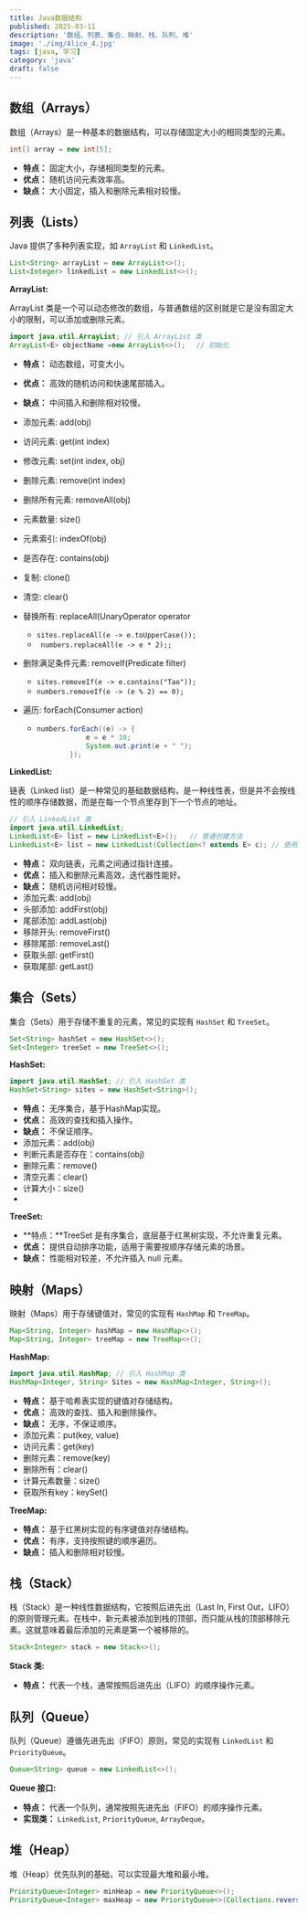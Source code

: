 ```yaml
---
title: Java数据结构
published: 2025-03-11
description: '数组、列表、集合、映射、栈、队列、堆'
image: './img/Alice_4.jpg'
tags: [java, 学习]
category: 'java'
draft: false 
---
```


## 数组（Arrays）

数组（Arrays）是一种基本的数据结构，可以存储固定大小的相同类型的元素。

```java
int[] array = new int[5];
```

- **特点：** 固定大小，存储相同类型的元素。
- **优点：** 随机访问元素效率高。
- **缺点：** 大小固定，插入和删除元素相对较慢。

## 列表（Lists）

Java 提供了多种列表实现，如 `ArrayList` 和 `LinkedList`。

```java
List<String> arrayList = new ArrayList<>();
List<Integer> linkedList = new LinkedList<>();
```

**ArrayList:**

ArrayList 类是一个可以动态修改的数组，与普通数组的区别就是它是没有固定大小的限制，可以添加或删除元素。

```java
import java.util.ArrayList; // 引入 ArrayList 类
ArrayList<E> objectName =new ArrayList<>();　 // 初始化
```

- **特点：** 动态数组，可变大小。

- **优点：** 高效的随机访问和快速尾部插入。

- **缺点：** 中间插入和删除相对较慢。

- 添加元素: add(obj)

- 访问元素: get(int index)

- 修改元素: set(int index, obj)

- 删除元素: remove(int index)

- 删除所有元素: removeAll(obj)

- 元素数量: size()

- 元素索引: indexOf(obj)

- 是否存在: contains(obj)

- 复制: clone()

- 清空: clear()

- 替换所有: replaceAll(UnaryOperator<E> operator

  - `sites.replaceAll(e -> e.toUpperCase());`
  - ` numbers.replaceAll(e -> e * 2);;`

- 删除满足条件元素: removeIf(Predicate<E> filter)

  - `sites.removeIf(e -> e.contains("Tao"));`
  - `numbers.removeIf(e -> (e % 2) == 0);`

- 遍历: forEach(Consumer<E> action)

  - ```java
    numbers.forEach((e) -> {
                e = e * 10;
                System.out.print(e + " ");
            });
    ```

**LinkedList:**

链表（Linked list）是一种常见的基础数据结构，是一种线性表，但是并不会按线性的顺序存储数据，而是在每一个节点里存到下一个节点的地址。

```java
// 引入 LinkedList 类
import java.util.LinkedList; 
LinkedList<E> list = new LinkedList<E>();   // 普通创建方法
LinkedList<E> list = new LinkedList(Collection<? extends E> c); // 使用集合创建链表
```

- **特点：** 双向链表，元素之间通过指针连接。
- **优点：** 插入和删除元素高效，迭代器性能好。
- **缺点：** 随机访问相对较慢。
- 添加元素: add(obj)
- 头部添加: addFirst(obj)
- 尾部添加: addLast(obj)
- 移除开头: removeFirst()
- 移除尾部: removeLast()
- 获取头部: getFirst()
- 获取尾部: getLast()

## 集合（Sets）

集合（Sets）用于存储不重复的元素，常见的实现有 `HashSet` 和 `TreeSet`。

```java
Set<String> hashSet = new HashSet<>();
Set<Integer> treeSet = new TreeSet<>();
```

**HashSet:**

```java
import java.util.HashSet; // 引入 HashSet 类
HashSet<String> sites = new HashSet<String>();
```

- **特点：** 无序集合，基于HashMap实现。
- **优点：** 高效的查找和插入操作。
- **缺点：** 不保证顺序。
- 添加元素：add(obj)
- 判断元素是否存在：contains(obj)
- 删除元素：remove()
- 清空元素：clear()
- 计算大小：size()
- 

**TreeSet:**

- **特点：**TreeSet 是有序集合，底层基于红黑树实现，不允许重复元素。
- **优点：** 提供自动排序功能，适用于需要按顺序存储元素的场景。
- **缺点：** 性能相对较差，不允许插入 null 元素。

## 映射（Maps）

映射（Maps）用于存储键值对，常见的实现有 `HashMap` 和 `TreeMap`。

```java
Map<String, Integer> hashMap = new HashMap<>();
Map<String, Integer> treeMap = new TreeMap<>();
```

**HashMap:**

```java
import java.util.HashMap; // 引入 HashMap 类
HashMap<Integer, String> Sites = new HashMap<Integer, String>();
```

- **特点：** 基于哈希表实现的键值对存储结构。
- **优点：** 高效的查找、插入和删除操作。
- **缺点：** 无序，不保证顺序。
- 添加元素：put(key, value)
- 访问元素：get(key)
- 删除元素：remove(key)
- 删除所有：clear()
- 计算元素数量：size()
- 获取所有key：keySet()

**TreeMap:**

- **特点：** 基于红黑树实现的有序键值对存储结构。
- **优点：** 有序，支持按照键的顺序遍历。
- **缺点：** 插入和删除相对较慢。

## 栈（Stack）

栈（Stack）是一种线性数据结构，它按照后进先出（Last In, First Out，LIFO）的原则管理元素。在栈中，新元素被添加到栈的顶部，而只能从栈的顶部移除元素。这就意味着最后添加的元素是第一个被移除的。

```java
Stack<Integer> stack = new Stack<>();
```

**Stack 类:**

- **特点：** 代表一个栈，通常按照后进先出（LIFO）的顺序操作元素。

## 队列（Queue）

队列（Queue）遵循先进先出（FIFO）原则，常见的实现有 `LinkedList` 和 `PriorityQueue`。

```java
Queue<String> queue = new LinkedList<>();
```

**Queue 接口:**

- **特点：** 代表一个队列，通常按照先进先出（FIFO）的顺序操作元素。
- **实现类：** `LinkedList`, `PriorityQueue`, `ArrayDeque`。

## 堆（Heap）

堆（Heap）优先队列的基础，可以实现最大堆和最小堆。

```java
PriorityQueue<Integer> minHeap = new PriorityQueue<>();
PriorityQueue<Integer> maxHeap = new PriorityQueue<>(Collections.reverseOrder());
```

